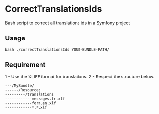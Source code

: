 # CorrectTranslationsIds
Bash script to correct all translations ids in a Symfony project

## Usage
```
bash ./correctTranslationsIds YOUR-BUNDLE-PATH/
```

## Requirement

1 - Use the XLIFF format for translations.
2 - Respect the structure below.

```
---/MyBundle/
------/Resources
---------/translations
------------messages.fr.xlf
------------form.en.xlf
------------*.*.xlf

```
